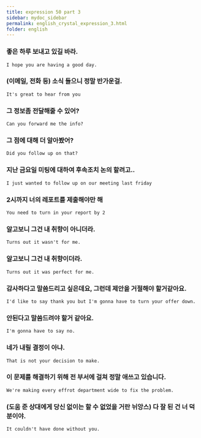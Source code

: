 ```yaml
---
title: expression 50 part 3
sidebar: mydoc_sidebar
permalink: english_crystal_expression_3.html
folder: english
---
```


### 좋은 하루 보내고 있길 바라.

    I hope you are having a good day.

### (이메일, 전화 등) 소식 들으니 정말 반가운걸.

    It's great to hear from you

### 그 정보좀 전달해줄 수 있어?

    Can you forward me the info?

### 그 점에 대해 더 알아봤어?

    Did you follow up on that?

### 지난 금요일 미팅에 대하여 후속조치 논의 할려고..

    I just wanted to follow up on our meeting last friday

### 2시까지 너의 레포트를 제출해야만 해

    You need to turn in your report by 2

### 알고보니 그건 내 취향이 아니더라.

    Turns out it wasn't for me.

### 알고보니 그건 내 취향이더라.

    Turns out it was perfect for me.

### 감사하다고 말씀드리고 싶은데요, 그런데 제안을 거절해야 할거같아요.

    I'd like to say thank you but I'm gonna have to turn your offer down.

### 안된다고 말씀드려야 할거 같아요.

    I'm gonna have to say no.

### 네가 내릴 결정이 아냐.

    That is not your decision to make.

### 이 문제를 해결하기 위해 전 부서에 걸쳐 정말 애쓰고 있습니다.

    We're making every effrot department wide to fix the problem.

### (도움 준 상대에게 당신 없이는 할 수 없었을 거란 뉘앙스) 다 잘 된 건 너 덕분이야.

    It couldn't have done without you.
